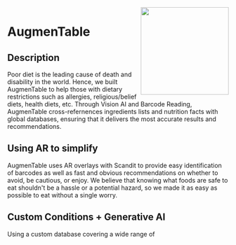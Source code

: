 <img align="Right" src="https://i.imgur.com/eb8Nvm8.png" height="200" width="200">

# AugmenTable

## Description
Poor diet is the leading cause of death and disability in the world. Hence, we built AugmenTable to help those with dietary restrictions such as allergies, religious/belief diets, health diets, etc. Through Vision AI and Barcode Reading, AugmenTable cross-refernences ingredients lists and nutrition facts with global databases, ensuring that it delivers the most accurate results and recommendations.

## Using AR to simplify  
AugmenTable uses AR overlays with Scandit to provide easy identification of barcodes as well as fast and obvious recommendations on whether to avoid, be cautious, or enjoy. We believe that knowing what foods are safe to eat shouldn't be a hassle or a potential hazard, so we made it as easy as possible to eat without a single worry.

## Custom Conditions + Generative AI
Using a custom database covering a wide range of 
